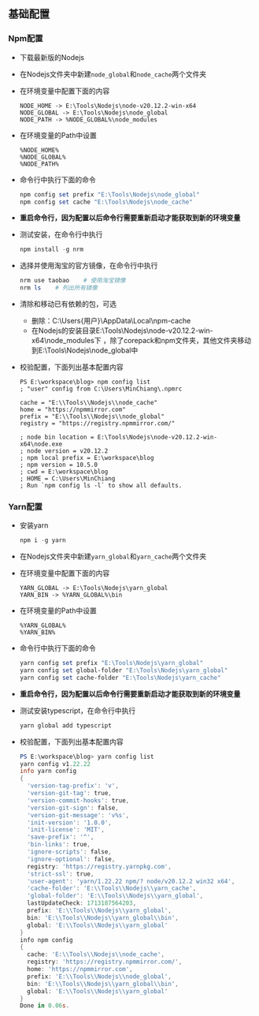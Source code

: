 ## 基础配置

### Npm配置

- 下载最新版的Nodejs

- 在Nodejs文件夹中新建`node_global`和`node_cache`两个文件夹

- 在环境变量中配置下面的内容

  ```
  NODE_HOME -> E:\Tools\Nodejs\node-v20.12.2-win-x64
  NODE_GLOBAL -> E:\Tools\Nodejs\node_global
  NODE_PATH -> %NODE_GLOBAL%\node_modules
  ```

- 在环境变量的Path中设置

  ```
  %NODE_HOME%
  %NODE_GLOBAL%
  %NODE_PATH%
  ```

- 命令行中执行下面的命令

  ```powershell
  npm config set prefix "E:\Tools\Nodejs\node_global"
  npm config set cache "E:\Tools\Nodejs\node_cache"
  ```

- **重启命令行，因为配置以后命令行需要重新启动才能获取到新的环境变量**

- 测试安装，在命令行中执行

  ```powershell
  npm install -g nrm
  ```

- 选择并使用淘宝的官方镜像，在命令行中执行

  ```powershell
  nrm use taobao	# 使用淘宝镜像
  nrm ls	# 列出所有镜像
  ```

- 清除和移动已有依赖的包，可选

  - 删除：C:\Users\{用户}\AppData\Local\npm-cache
  - 在Nodejs的安装目录E:\Tools\Nodejs\node-v20.12.2-win-x64\node_modules下 ，除了corepack和npm文件夹，其他文件夹移动到E:\Tools\Nodejs\node_global中

- 校验配置，下面列出基本配置内容

  ```
  PS E:\workspace\blog> npm config list
  ; "user" config from C:\Users\MinChiang\.npmrc
  
  cache = "E:\\Tools\\Nodejs\\node_cache"
  home = "https://npmmirror.com"
  prefix = "E:\\Tools\\Nodejs\\node_global"
  registry = "https://registry.npmmirror.com/"
  
  ; node bin location = E:\Tools\Nodejs\node-v20.12.2-win-x64\node.exe
  ; node version = v20.12.2
  ; npm local prefix = E:\workspace\blog
  ; npm version = 10.5.0
  ; cwd = E:\workspace\blog
  ; HOME = C:\Users\MinChiang
  ; Run `npm config ls -l` to show all defaults.
  ```

  

### Yarn配置

- 安装yarn

  ```powershell
  npm i -g yarn
  ```

- 在Nodejs文件夹中新建`yarn_global`和`yarn_cache`两个文件夹

- 在环境变量中配置下面的内容

  ```
  YARN_GLOBAL -> E:\Tools\Nodejs\yarn_global
  YARN_BIN -> %YARN_GLOBAL%\bin
  ```

- 在环境变量的Path中设置

  ```
  %YARN_GLOBAL%
  %YARN_BIN%
  ```

- 命令行中执行下面的命令

  ```powershell
  yarn config set prefix "E:\Tools\Nodejs\yarn_global"
  yarn config set global-folder "E:\Tools\Nodejs\yarn_global"
  yarn config set cache-folder "E:\Tools\Nodejs\yarn_cache"
  ```

- **重启命令行，因为配置以后命令行需要重新启动才能获取到新的环境变量**

- 测试安装typescript，在命令行中执行

  ```powershell
  yarn global add typescript
  ```

- 校验配置，下面列出基本配置内容

  ```powershell
  PS E:\workspace\blog> yarn config list
  yarn config v1.22.22
  info yarn config
  {
    'version-tag-prefix': 'v',
    'version-git-tag': true,
    'version-commit-hooks': true,
    'version-git-sign': false,
    'version-git-message': 'v%s',
    'init-version': '1.0.0',
    'init-license': 'MIT',
    'save-prefix': '^',
    'bin-links': true,
    'ignore-scripts': false,
    'ignore-optional': false,
    registry: 'https://registry.yarnpkg.com',
    'strict-ssl': true,
    'user-agent': 'yarn/1.22.22 npm/? node/v20.12.2 win32 x64',
    'cache-folder': 'E:\\Tools\\Nodejs\\yarn_cache',
    'global-folder': 'E:\\Tools\\Nodejs\\yarn_global',
    lastUpdateCheck: 1713187564203,
    prefix: 'E:\\Tools\\Nodejs\\yarn_global',
    bin: 'E:\\Tools\\Nodejs\\yarn_global\\bin',
    global: 'E:\\Tools\\Nodejs\\yarn_global'
  }
  info npm config
  {
    cache: 'E:\\Tools\\Nodejs\\node_cache',
    registry: 'https://registry.npmmirror.com/',
    home: 'https://npmmirror.com',
    prefix: 'E:\\Tools\\Nodejs\\node_global',
    bin: 'E:\\Tools\\Nodejs\\yarn_global\\bin',
    global: 'E:\\Tools\\Nodejs\\yarn_global'
  }
  Done in 0.06s.
  ```

  